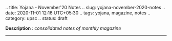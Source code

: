 .. title: Yojana - November'20 Notes
.. slug: yojana-november-2020-notes
.. date: 2020-11-01 12:16 UTC+05:30
.. tags: yojana, magazine, notes
.. category: upsc
.. status: draft

**Description** : *consolidated notes of monthly magazine*

***
<!-- TEASER_END -->